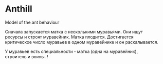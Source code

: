 # Anthill
Model of the ant behaviour

Сначала запускается матка с несколькими муравьями. Они ищут ресурсы и строят муравейник. Матка плодится. Достигается критическое число муравьев в одном муравейнике и он раскалывается.

У муравьев есть специальности - матка (одна на муравейник), строитель и воины.
!
